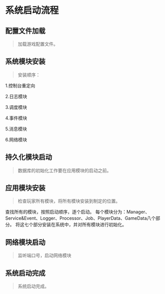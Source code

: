 # 系统启动流程


## 配置文件加载

>加载游戏配置文件。

## 系统模块安装

>安装顺序：

1.控制台重定向

2.日志模块

3.调度模块

4.事件模块

5.消息模块

6.网络模块

## 持久化模块启动

>数据库的初始化工作要在应用模块的启动之前。

## 应用模块安装

>检查玩家所有模块，将所有模块安装到制定的位置。

查找所有的模块，按照启动顺序，逐个启动。
每个模块分为：Manager、Service&Event、Logger、Processor、Job、PlayerData、GameData八个部分。
将这七个部分安装在系统中，并对所有模块进行初始化。

## 网络模块启动

>监听端口号，启动网络模块

## 系统启动完成

>系统启动完成。

